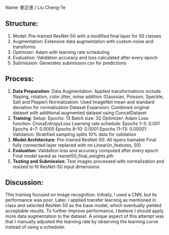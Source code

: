 Name: 劉正德 / Liu Cheng-Te

## Structure:
1. Model: Pre-trained ResNet-50 with a modified final layer for 50 classes
2. Augmentation: Extensive data augmentation with custom noise and transforms
3. Optimizer: Adam with learning rate scheduling
4. Evaluation: Validation accuracy and loss calculated after every epoch
5. Submission: Generates submission.csv for predictions

## Process:
1. **Data Preparation**:
    Data Augmentation:
        Applied transformations include flipping, rotation, color jitter, noise addition (Gaussian, Poisson, Speckle, Salt and Pepper)
    Normalization:
        Used ImageNet mean and standard deviation for normalization
    Dataset Expansion:
        Combined original dataset with additional augmented dataset using ConcatDataset
2. **Training**:
    Setup:
        Epochs: 13
        Batch size: 32
        Optimizer: Adam
        Loss function: CrossEntropyLoss
        Learning rate schedule:
            Epochs 1–3: 0.001
            Epochs 4–7: 0.0005
            Epochs 8–10: 0.0001
            Epochs 11–13: 0.00001
    Validation:
        Stratified sampling splits 10% data for validation
3. **Model Architecture**:
    Pre-trained ResNet-50:
        All layers trainable
        Final fully connected layer replaced with nn.Linear(in_features, 50)
4. **Evaluation**:
    Validation loss and accuracy computed after every epoch
    Final model saved as resnet50_final_weights.pth
5. **Testing and Submission**:
    Test images processed with normalization and resized to fit ResNet-50 input dimensions

## Discussion:
This training focused on image recognition. Initially, I used a CNN, but its performance was poor. Later, I applied transfer learning as mentioned in class and selected ResNet-50 as the base model, which eventually yielded acceptable results. To further improve performance, I believe I should apply more data augmentation to the dataset. A unique aspect of this attempt was that I manually adjusted the learning rate by observing the learning curve instead of using a scheduler.
